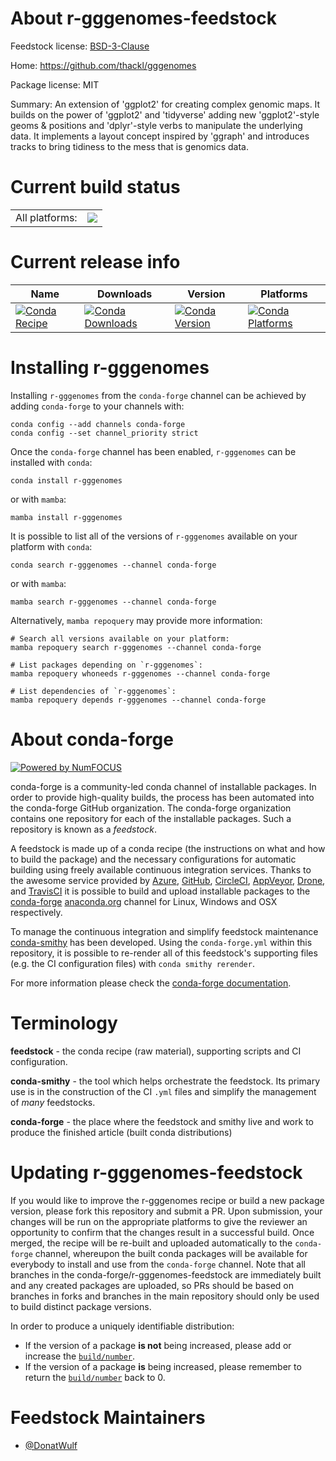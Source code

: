 About r-gggenomes-feedstock
===========================

Feedstock license: [BSD-3-Clause](https://github.com/conda-forge/r-gggenomes-feedstock/blob/main/LICENSE.txt)

Home: https://github.com/thackl/gggenomes

Package license: MIT

Summary: An extension of 'ggplot2' for creating complex genomic maps. It builds on the power of 'ggplot2' and 'tidyverse' adding new 'ggplot2'-style geoms & positions and 'dplyr'-style verbs to manipulate the underlying data. It implements a layout concept inspired by 'ggraph' and introduces tracks to bring tidiness to the mess that is genomics data.

Current build status
====================


<table><tr><td>All platforms:</td>
    <td>
      <a href="https://dev.azure.com/conda-forge/feedstock-builds/_build/latest?definitionId=23202&branchName=main">
        <img src="https://dev.azure.com/conda-forge/feedstock-builds/_apis/build/status/r-gggenomes-feedstock?branchName=main">
      </a>
    </td>
  </tr>
</table>

Current release info
====================

| Name | Downloads | Version | Platforms |
| --- | --- | --- | --- |
| [![Conda Recipe](https://img.shields.io/badge/recipe-r--gggenomes-green.svg)](https://anaconda.org/conda-forge/r-gggenomes) | [![Conda Downloads](https://img.shields.io/conda/dn/conda-forge/r-gggenomes.svg)](https://anaconda.org/conda-forge/r-gggenomes) | [![Conda Version](https://img.shields.io/conda/vn/conda-forge/r-gggenomes.svg)](https://anaconda.org/conda-forge/r-gggenomes) | [![Conda Platforms](https://img.shields.io/conda/pn/conda-forge/r-gggenomes.svg)](https://anaconda.org/conda-forge/r-gggenomes) |

Installing r-gggenomes
======================

Installing `r-gggenomes` from the `conda-forge` channel can be achieved by adding `conda-forge` to your channels with:

```
conda config --add channels conda-forge
conda config --set channel_priority strict
```

Once the `conda-forge` channel has been enabled, `r-gggenomes` can be installed with `conda`:

```
conda install r-gggenomes
```

or with `mamba`:

```
mamba install r-gggenomes
```

It is possible to list all of the versions of `r-gggenomes` available on your platform with `conda`:

```
conda search r-gggenomes --channel conda-forge
```

or with `mamba`:

```
mamba search r-gggenomes --channel conda-forge
```

Alternatively, `mamba repoquery` may provide more information:

```
# Search all versions available on your platform:
mamba repoquery search r-gggenomes --channel conda-forge

# List packages depending on `r-gggenomes`:
mamba repoquery whoneeds r-gggenomes --channel conda-forge

# List dependencies of `r-gggenomes`:
mamba repoquery depends r-gggenomes --channel conda-forge
```


About conda-forge
=================

[![Powered by
NumFOCUS](https://img.shields.io/badge/powered%20by-NumFOCUS-orange.svg?style=flat&colorA=E1523D&colorB=007D8A)](https://numfocus.org)

conda-forge is a community-led conda channel of installable packages.
In order to provide high-quality builds, the process has been automated into the
conda-forge GitHub organization. The conda-forge organization contains one repository
for each of the installable packages. Such a repository is known as a *feedstock*.

A feedstock is made up of a conda recipe (the instructions on what and how to build
the package) and the necessary configurations for automatic building using freely
available continuous integration services. Thanks to the awesome service provided by
[Azure](https://azure.microsoft.com/en-us/services/devops/), [GitHub](https://github.com/),
[CircleCI](https://circleci.com/), [AppVeyor](https://www.appveyor.com/),
[Drone](https://cloud.drone.io/welcome), and [TravisCI](https://travis-ci.com/)
it is possible to build and upload installable packages to the
[conda-forge](https://anaconda.org/conda-forge) [anaconda.org](https://anaconda.org/)
channel for Linux, Windows and OSX respectively.

To manage the continuous integration and simplify feedstock maintenance
[conda-smithy](https://github.com/conda-forge/conda-smithy) has been developed.
Using the ``conda-forge.yml`` within this repository, it is possible to re-render all of
this feedstock's supporting files (e.g. the CI configuration files) with ``conda smithy rerender``.

For more information please check the [conda-forge documentation](https://conda-forge.org/docs/).

Terminology
===========

**feedstock** - the conda recipe (raw material), supporting scripts and CI configuration.

**conda-smithy** - the tool which helps orchestrate the feedstock.
                   Its primary use is in the construction of the CI ``.yml`` files
                   and simplify the management of *many* feedstocks.

**conda-forge** - the place where the feedstock and smithy live and work to
                  produce the finished article (built conda distributions)


Updating r-gggenomes-feedstock
==============================

If you would like to improve the r-gggenomes recipe or build a new
package version, please fork this repository and submit a PR. Upon submission,
your changes will be run on the appropriate platforms to give the reviewer an
opportunity to confirm that the changes result in a successful build. Once
merged, the recipe will be re-built and uploaded automatically to the
`conda-forge` channel, whereupon the built conda packages will be available for
everybody to install and use from the `conda-forge` channel.
Note that all branches in the conda-forge/r-gggenomes-feedstock are
immediately built and any created packages are uploaded, so PRs should be based
on branches in forks and branches in the main repository should only be used to
build distinct package versions.

In order to produce a uniquely identifiable distribution:
 * If the version of a package **is not** being increased, please add or increase
   the [``build/number``](https://docs.conda.io/projects/conda-build/en/latest/resources/define-metadata.html#build-number-and-string).
 * If the version of a package **is** being increased, please remember to return
   the [``build/number``](https://docs.conda.io/projects/conda-build/en/latest/resources/define-metadata.html#build-number-and-string)
   back to 0.

Feedstock Maintainers
=====================

* [@DonatWulf](https://github.com/DonatWulf/)

